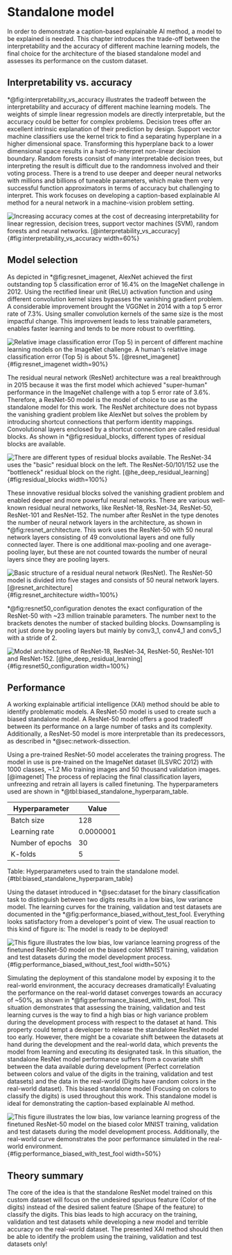 # Standalone model
<!--
ResNet architecture: https://towardsdatascience.com/understanding-and-visualizing-resnets-442284831be8
ResNet expects input images of size: 224x224
-->
In order to demonstrate a caption-based explainable AI method, a model to be explained is needed. This chapter introduces the trade-off between the interpretability and the accuracy of different machine learning models, the final choice for the architecture of the biased standalone model and assesses its performance on the custom dataset.

## Interpretability vs. accuracy
<!-- Which models are available to choose from? -->
\*@fig:interpretability_vs_accuracy illustrates the tradeoff between the interpretability and accuracy of different machine learning models. The weights of simple linear regression models are directly interpretable, but the accuracy could be better for complex problems. Decision trees offer an excellent intrinsic explanation of their prediction by design. Support vector machine classifiers use the kernel trick to find a separating hyperplane in a higher dimensional space. Transforming this hyperplane back to a lower dimensional space results in a hard-to-interpret non-linear decision boundary. Random forests consist of many interpretable decision trees, but interpreting the result is difficult due to the randomness involved and their voting process. There is a trend to use deeper and deeper neural networks with millions and billions of tuneable parameters, which make them very successful function approximators in terms of accuracy but challenging to interpret. This work focuses on developing a caption-based explainable AI method for a neural network in a machine-vision problem setting.

![Increasing accuracy comes at the cost of decreasing interpretability for linear regression, decision trees, support vector machines (SVM), random forests and neural networks. [[@interpretability_vs_accuracy]](#references)](source/figures/Model-interpretability-vs-accuracy.png "Model interpretability vs. accuracy."){#fig:interpretability_vs_accuracy width=60%}
 
## Model selection
<!-- Why resnet? How does it work/look like? -->
<!-- ResNet identity mapping: https://medium.com/deepreview/review-of-identity-mappings-in-deep-residual-networks-ad6533452f33
Batch norm: https://towardsdatascience.com/batch-norm-explained-visually-how-it-works-and-why-neural-networks-need-it-b18919692739
-->
As depicted in \*@fig:resnet_imagenet, AlexNet achieved the first outstanding top 5 classification error of 16.4% on the ImageNet challenge in 2012. Using the rectified linear unit (ReLU) activation function and using different convolution kernel sizes bypasses the vanishing gradient problem. A considerable improvement brought the VGGNet in 2014 with a top 5 error rate of 7.3%. Using smaller convolution kernels of the same size is the most impactful change. This improvement leads to less trainable parameters, enables faster learning and tends to be more robust to overfitting.

![Relative image classification error (Top 5) in percent of different machine learning models on the ImageNet challenge. A human's relative image classification error (Top 5) is about 5%. [[@resnet_imagenet]](#references)](source/figures/resnet_imagenet.png "Imagenet classification error top 5."){#fig:resnet_imagenet width=90%}

The residual neural network (ResNet) architecture was a real breakthrough in 2015 because it was the first model which achieved "super-human" performance in the ImageNet challenge with a top 5 error rate of 3.6%. Therefore, a ResNet-50 model is the model of choice to use as the standalone model for this work. The ResNet architecture does not bypass the vanishing gradient problem like AlexNet but solves the problem by introducing shortcut connections that perform identity mappings. Convolutional layers enclosed by a shortcut connection are called residual blocks. As shown in \*@fig:residual_blocks, different types of residual blocks are available.

![There are different types of residual blocks available. The ResNet-34 uses the "basic" residual block on the left. The ResNet-50/101/152 use the "bottleneck" residual block on the right. [[@he_deep_residual_learning]](#references)](source/figures/residual_blocks.png "."){#fig:residual_blocks width=100%}

<!-- https://iq.opengenus.org/resnet50-architecture/ -->
These innovative residual blocks solved the vanishing gradient problem and enabled deeper and more powerful neural networks. There are various well-known residual neural networks, like ResNet-18, ResNet-34, ResNet-50, ResNet-101 and ResNet-152. The number after ResNet in the type denotes the number of neural network layers in the architecture, as shown in \*@fig:resnet_architecture. This work uses the ResNet-50 with 50 neural network layers consisting of 49 convolutional layers and one fully connected layer. There is one additional max-pooling and one average-pooling layer, but these are not counted towards the number of neural layers since they are pooling layers.

![Basic structure of a residual neural network (ResNet). The ResNet-50 model is divided into five stages and consists of 50 neural network layers. [[@resnet_architecture]](#references)](source/figures/resnet50_architecture.png "Architecture of a residual neural network (ResNet)."){#fig:resnet_architecture width=100%}

\*@fig:resnet50_configuration denotes the  exact configuration of the ResNet-50 with ~23 million trainable parameters. The number next to the brackets denotes the number of stacked building blocks. Downsampling is not just done by pooling layers but mainly by conv3_1, conv4_1 and conv5_1 with a stride of 2.

<!-- 
Best resnet explanation:
https://cv-tricks.com/keras/understand-implement-resnets/#:~:text=Architecture%20of%20ResNet%2D50&text=For%20the%20sake%20of%20explanation,%C3%973%20kernel%20sizes%20respectively. -->
![Model architectures of ResNet-18, ResNet-34, ResNet-50, ResNet-101 and ResNet-152. [[@he_deep_residual_learning]](#references)](source/figures/resnet50_configuration.png "."){#fig:resnet50_configuration width=100%}

## Performance
<!-- accuracy on train/validation (good) and test (biased) -->
A working explainable artificial intelligence (XAI) method should be able to identify problematic models. A ResNet-50 model is used to create such a biased standalone model. A ResNet-50 model offers a good tradeoff between its performance on a large number of tasks and its complexity. Additionally, a ResNet-50 model is more interpretable than its predecessors, as described in \*@sec:network-dissection.

Using a pre-trained ResNet-50 model accelerates the training progress. The model in use is pre-trained on the ImageNet dataset (ILSVRC 2012) with 1000 classes, ~1.2 Mio training images and 50 thousand validation images. [@imagenet] The process of replacing the final classification layers, unfreezing and retrain all layers is called finetuning. The hyperparameters used are shown in \*@tbl:biased_standalone_hyperparam_table.

|Hyperparameter     | Value
|-                  | -           
|Batch size         | 128
|Learning rate      | 0.0000001
|Number of epochs   | 30
|K-folds            | 5
Table: Hyperparameters used to train the standalone model. {#tbl:biased_standalone_hyperparam_table}

Using the dataset introduced in \*@sec:dataset for the binary classification task to distinguish between two digits results in a low bias, low variance model. The learning curves for the training, validation and test datasets are documented in the \*@fig:performance_biased_without_test_fool. Everything looks satisfactory from a developer's point of view. The usual reaction to this kind of figure is: The model is ready to be deployed!

![This figure illustrates the low bias, low variance learning progress of the finetuned ResNet-50 model on the biased color MNIST training, validation and test datasets during the model development process.](source/figures/performance_biased_without_test_fool.png "Training, validation and test learning curves from standalone ResNet-50 on custom MNIST dataset for binary classification."){#fig:performance_biased_without_test_fool width=50%}

Simulating the deployment of this standalone model by exposing it to the real-world environment, the accuracy decreases dramatically! Evaluating the performance on the real-world dataset converges towards an accuracy of ~50%, as shown in \*@fig:performance_biased_with_test_fool. This situation demonstrates that assessing the training, validation and test learning curves is the way to find a high bias or high variance problem during the development process with respect to the dataset at hand. This property could tempt a developer to release the standalone ResNet model too early. However, there might be a covariate shift between the datasets at hand during the development and the real-world data, which prevents the model from learning and executing its designated task. In this situation, the standalone ResNet model performance suffers from a covariate shift between the data available during development (Perfect correlation between colors and value of the digits in the training, validation and test datasets) and the data in the real-world (Digits have random colors in the real-world dataset). This biased standalone model (Focusing on colors to classify the digits) is used throughout this work. This standalone model is ideal for demonstrating the caption-based explainable AI method.

![This figure illustrates the low bias, low variance learning progress of the finetuned ResNet-50 model on the biased color MNIST training, validation and test datasets during the model development process. Additionally, the real-world curve demonstrates the poor performance simulated in the real-world environment.](source/figures/performance_biased_with_test_fool.png "Training, validation, test and real-world learning curves from standalone ResNet-50 on custom MNIST dataset for binary classification."){#fig:performance_biased_with_test_fool width=50%}

## Theory summary
The core of the idea is that the standalone ResNet model trained on this custom dataset will focus on the undesired spurious feature (Color of the digits) instead of the desired salient feature (Shape of the feature) to classify the digits. This bias leads to high accuracy on the training, validation and test datasets while developing a new model and terrible accuracy on the real-world dataset. The presented XAI method should then be able to identify the problem using the training, validation and test datasets only!

